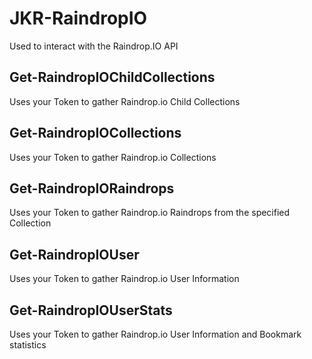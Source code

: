 ﻿# JKR-RaindropIO
Used to interact with the Raindrop.IO API

## Get-RaindropIOChildCollections
Uses your Token to gather Raindrop.io Child Collections

## Get-RaindropIOCollections
Uses your Token to gather Raindrop.io Collections

## Get-RaindropIORaindrops
Uses your Token to gather Raindrop.io Raindrops from the specified Collection

## Get-RaindropIOUser
Uses your Token to gather Raindrop.io User Information

## Get-RaindropIOUserStats
Uses your Token to gather Raindrop.io User Information and Bookmark statistics
